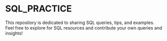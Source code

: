 # SQL_PRACTICE

This repository is dedicated to sharing SQL queries, tips, and examples. Feel free to explore for SQL resources and contribute your own queries and insights!